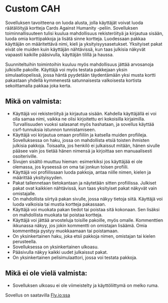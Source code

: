 # Custom CAH

Sovelluksen tavoitteena on luoda alusta, jolla käyttäjät voivat luoda räätälöityjä kortteja Cards Against Humanity -peliin.
Sovelluksen toiminnallisuuteen tulisi kuulua mahdollisuus rekisteröityä ja kirjautua sisään, luoda omia korttipakkoja ja lisätä sinne kortteja.
Luodessaan pakkaa käyttäjän on määritettävä nimi, kieli ja yksityisyysasetukset. Yksityiset pakat eivät ole muiden kuin käyttäjän nähtävissä,
kun taas julkisia näkyvät vapaasti kaikille pääsivulla, käyttäjän tilillä ja haussa.

Suunniteltuihin toimintoihin kuuluu myös mahdollisuus jättää arvosanoja julkisille pakoille.
Käyttäjä voi myös testata pakkejaan yksin simulaatiopelissä, jossa häntä pyydetään täydentämään yksi musta kortti pakastaan yhdellä kymmenestä satunnaisesta
valkoisesta kortista sekoittamalla pakkaa joka kerta.

## Mikä on valmista:
- Käyttäjä voi rekisteröityä ja kirjautua sisään. Kahdella käyttäjällä ei voi olla samaa nimi, vaikka ne olisi kirjoitettu eri kokoisilla kirjaimilla. Turvallisuuden vuoksi salasanat myös hashataan, ja sovellus käyttää csrf-tunnuksia istunnon tunnistamiseen.
- Käyttäjä voi kirjautua omaan profiiliin ja katsella muiden profiileja. Sovelluksessa on haku, jossa on mahdollista etsiä toisten ihmisten julkisia pakkoja. Toisaalta, jos henkilö ei julkaissut mitään, hänen sivulle pääsee vain jos tietää hänen nimensä ja kirjoittaa sen manuaalisesti osoiteriville.
- Sivujen sisältö muuttuu hieman: esimerkiksi jos käyttäjää ei ole olemassa, jos kyseessä on oma tai jonkun toisen profiili.
- Käyttäjä voi profiilissaan luoda pakkoja, antaa niille nimen, kielen ja määrittää yksityisyyden.
- Pakat tallennetaan tietokantaan ja näytetään sitten profiilissa. Julkiset pakat ovat kaikkien nähtävissä, kun taas yksityiset pakat näkyvät vain omistajalle.
- On mahdollista siirtyä pakan sivulle, jossa näkyy tietoja siitä. Käyttäjä voi luoda valkoisia tai mustia kortteja pakassaan.
- Käyttäjä voi muokata pakan tiedot tai poistaa sitä kokonaan. Sen lisäksi on mahdollista muokata tai poistaa kortteja.
- Käyttäjä voi jättää arvosteluja toisille pakoille, myös omalle. Kommenttien ikkunassa näkyy, jos jokin kommentti on omistajan lisäämä. Omia kommentteja pystyy muokkaamaan tai poistamaan.
- On yksinkertainen haku, joka etsii pakkoja nimen, omistajan tai kielen perusteella.
- Sovelluksessa on yksinkertainen ulkoasu.
- Pääsivulla näkyy kaikki uudet julkaissut pakat.
- On yksinkertainen pelisimulaattori, jossa voi testata pakkoja.

## Mikä ei ole vielä valmista:
- Sovelluksen ulkoasu ei ole viimeistelty ja käyttöliittymä on melko ruma.

Sovellus on saatavilla [Fly.io:ssa](https://custom-cah.fly.dev)
